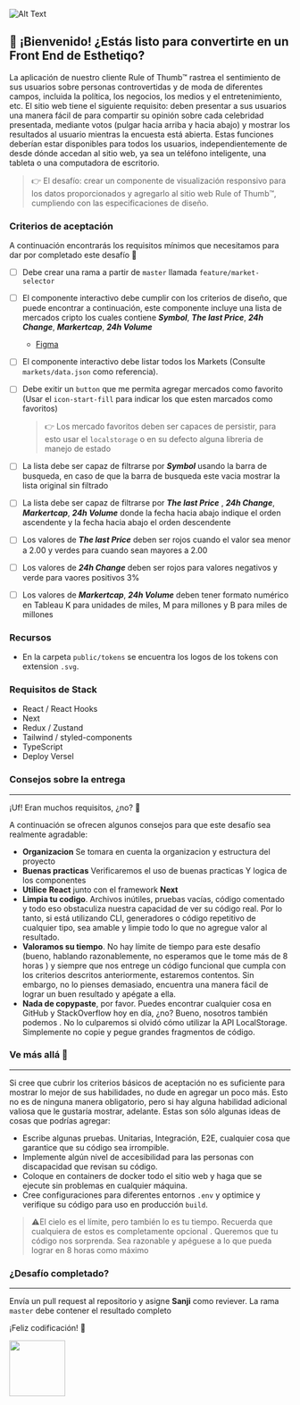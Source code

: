 ![Alt Text](https://i.ibb.co/RYRgghZ/Frame-1.png)

## 👋 ¡Bienvenido! ¿Estás listo para convertirte en un Front End de Esthetiqo?

La aplicación de nuestro cliente Rule of Thumb™️ rastrea el sentimiento de sus usuarios sobre personas controvertidas y de moda de diferentes campos, incluida la política, los negocios, los medios y el entretenimiento, etc. El sitio web tiene el siguiente requisito: deben presentar a sus usuarios una manera fácil de para compartir su opinión sobre cada celebridad presentada, mediante votos (pulgar hacia arriba y hacia abajo) y mostrar los resultados al usuario mientras la encuesta está abierta. Estas funciones deberían estar disponibles para todos los usuarios, independientemente de desde dónde accedan al sitio web, ya sea un teléfono inteligente, una tableta o una computadora de escritorio.


> 👉 El desafío: crear un componente de visualización responsivo para los datos proporcionados y agregarlo al sitio web Rule of Thumb™️, cumpliendo con las especificaciones de diseño.


### Criterios de aceptación
A continuación encontrarás los requisitos mínimos que necesitamos para dar por completado este desafío 🎉
- [ ] Debe crear una rama a partir de `master` llamada `feature/market-selector`
- [ ] El componente interactivo debe cumplir con los criterios de diseño, que puede encontrar a continuación, este componente incluye una lista de mercados cripto los cuales contiene **_Symbol_**, **_The last Price_**, **_24h Change_**, **_Markertcap_**, **_24h Volume_**

    - [Figma](https://www.figma.com/file/RA8tAkmpGEjrdHLSBBhYbU/Intentx-Perpetuals-V2?node-id=304-22777&mode=dev)

- [ ] El componente interactivo debe listar todos los Markets (Consulte `markets/data.json` como referencia).
- [ ] Debe exitir un `button` que me permita agregar mercados como favorito (Usar el `icon-start-fill` para indicar los que esten marcados como favoritos)
  > 👉 Los mercado favoritos deben ser capaces de persistir, para esto usar el `localstorage` o en su defecto alguna libreria de manejo de estado
- [ ] La lista debe ser capaz de filtrarse por **_Symbol_** usando la barra de busqueda, en caso de que la barra de busqueda este vacia mostrar la lista original sin filtrado
- [ ] La lista debe ser capaz de filtrarse por **_The last Price_** , **_24h Change_**, **_Markertcap_**, **_24h Volume_** donde la fecha hacia abajo indique el orden ascendente y la fecha hacia abajo el orden descendente
- [ ] Los valores de **_The last Price_** deben ser rojos cuando el valor sea menor a 2.00 y verdes para cuando sean mayores a 2.00
- [ ] Los valores de **_24h Change_** deben ser rojos para valores negativos y verde para vaores positivos 3%
- [ ] Los valores de **_Markertcap_**, **_24h Volume_** deben tener formato numérico en Tableau K para unidades de miles, M para millones y B para miles de millones

### Recursos

- En la carpeta `public/tokens` se encuentra los logos de los tokens con extension `.svg`.

### Requisitos de Stack

- React / React Hooks
- Next
- Redux / Zustand
- Tailwind / styled-components
- TypeScript
- Deploy Versel


### Consejos sobre la entrega
---------

¡Uf! Eran muchos requisitos, ¿no? 😬

A continuación se ofrecen algunos consejos para que este desafío sea realmente agradable:
- **Organizacion** Se tomara en cuenta la organizacion y estructura del proyecto
- **Buenas practicas** Verificaremos el uso de buenas practicas Y logica de los componentes
- **Utilice** **React** junto con el framework **Next**
- **Limpia tu codigo**. Archivos inútiles, pruebas vacías, código comentado y todo eso obstaculiza nuestra capacidad de ver su código real. Por lo tanto, si está utilizando CLI, generadores o código repetitivo de cualquier tipo, sea amable y limpie todo lo que no agregue valor al resultado.
- **Valoramos su tiempo**. No hay límite de tiempo para este desafío (bueno, hablando razonablemente, no esperamos que le tome más de 8 horas ) y siempre que nos entrege un código funcional que cumpla con los criterios descritos anteriormente, estaremos contentos. Sin embargo, no lo pienses demasiado, encuentra una manera fácil de lograr un buen resultado y apégate a ella.
- **Nada de copypaste**, por favor. Puedes encontrar cualquier cosa en GitHub y StackOverflow hoy en día, ¿no? Bueno, nosotros también podemos . No lo culparemos si olvidó cómo utilizar la API LocalStorage. Simplemente no copie y pegue grandes fragmentos de código.

### Ve más allá 🚀
---------

Si cree que cubrir los criterios básicos de aceptación no es suficiente para mostrar lo mejor de sus habilidades, no dude en agregar un poco más. Esto no es de ninguna manera obligatorio, pero si hay alguna habilidad adicional valiosa que le gustaría mostrar, adelante. Estas son sólo algunas ideas de cosas que podrías agregar:

- Escribe algunas pruebas. Unitarias, Integración, E2E, cualquier cosa que garantice que su código sea irrompible.
- Implemente algún nivel de accesibilidad para las personas con discapacidad que revisan su código.
- Coloque en containers de docker todo el sitio web y haga que se ejecute sin problemas en cualquier máquina.
- Cree configuraciones para diferentes entornos `.env` y optimice y verifique su código para uso en producción `build`.

> ⚠️El cielo es el límite, pero también lo es tu tiempo. Recuerda que cualquiera de estos es completamente opcional . Queremos que tu código nos sorprenda. Sea razonable y apéguese a lo que pueda lograr en 8 horas como máximo

### ¿Desafío completado? 
---------

Envía un pull request al repositorio y asigne **Sanji** como reviever. La rama `master` debe contener el resultado completo

¡Feliz codificación! 🙌

<img src="https://user-images.githubusercontent.com/5693916/30273942-84252588-96fb-11e7-9420-5516b92cb1f7.gif" width="100">